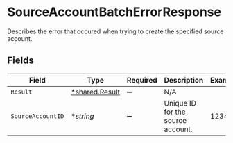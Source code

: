 # SourceAccountBatchErrorResponse

Describes the error that occured when trying to create the specified source account.


## Fields

| Field                                                  | Type                                                   | Required                                               | Description                                            | Example                                                |
| ------------------------------------------------------ | ------------------------------------------------------ | ------------------------------------------------------ | ------------------------------------------------------ | ------------------------------------------------------ |
| `Result`                                               | [*shared.Result](../../../pkg/models/shared/result.md) | :heavy_minus_sign:                                     | N/A                                                    |                                                        |
| `SourceAccountID`                                      | **string*                                              | :heavy_minus_sign:                                     | Unique ID for the source account.                      | 12345                                                  |
